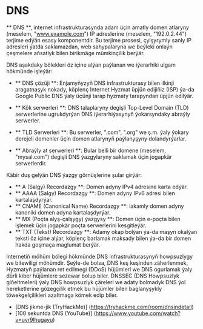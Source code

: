 # DNS

** DNS **, internet infrastrukturasynda adam üçin amatly domen atlaryny (meselem, "www.example.com") IP adreslerine (meselem, "192.0.2.44") terjime edýän esasy komponentdir. Bu terjime prosesi, çylşyrymly sanly IP adresleri ýatda saklamazdan, web sahypalaryna we beýleki onlaýn çeşmelere aňsatlyk bilen birikmäge mümkinçilik berýär.

DNS aşakdaky bölekleri öz içine alýan paýlanan we iýerarhiki ulgam hökmünde işleýär:

- ** DNS çözüji **: Enjamyňyzyň DNS infrastrukturasy bilen ilkinji aragatnaşyk nokady, köplenç Internet Hyzmat üpjün edijiňiz (ISP) ýa-da Google Public DNS ýaly üçünji tarap hyzmaty tarapyndan üpjün edilýär.

- ** Kök serwerleri **: DNS talaplaryny degişli Top-Level Domain (TLD) serwerlerine ugrukdyrýan DNS iýerarhiýasynyň ýokarsyndaky abraýly serwerler.

- ** TLD Serwerleri **: Bu serwerler, ".com", ".org" we ş.m. ýaly ýokary derejeli domenler üçin domen atlarynyň paýlanyşyny dolandyrýarlar.

- ** Abraýly at serwerleri **: Bular belli bir domene (meselem, "mysal.com") degişli DNS ýazgylaryny saklamak üçin jogapkär serwerlerdir.

Käbir duş gelýän DNS ýazgy görnüşlerine şular girýär:

- ** A (Salgy) Recordazgy **: Domen adyny IPv4 adresine karta edýär.
- ** AAAA (Salgy) Recordazgy **: Domen adyny IPv6 adresi bilen kartalaşdyrýar.
- ** CNAME (Canonical Name) Recordazgy **: lakamly domen adyny kanoniki domen adyna kartalaşdyrýar.
- ** MX (Poçta alyş-çalşygy) ýazgysy **: Domen üçin e-poçta bilen işlemek üçin jogapkär poçta serwerlerini kesgitleýär.
- ** TXT (Tekst) Recordazgy **: Adamy okap bolýan ýa-da maşyn okalýan teksti öz içine alýar, köplenç barlamak maksady bilen ýa-da bir domen hakda goşmaça maglumat berýär.

Internetiň möhüm bölegi hökmünde DNS infrastrukturasynyň howpsuzlygy we bitewiligi möhümdir. Şeýle-de bolsa, DNS keş keşinden zäherlenmek, Hyzmatyň paýlanan ret edilmegi (DDoS) hüjümleri we DNS ogurlamak ýaly dürli kiber hüjümlere sezewar bolup biler. DNSSEC (DNS Howpsuzlyk giňeltmeleri) ýaly DNS howpsuzlyk çäreleri we adaty bolmadyk DNS ýol hereketlerine gözegçilik etmek bu hüjümler bilen baglanyşykly töwekgelçilikleri azaltmaga kömek edip biler.

- [DNS jikme-jik (TryHackMe)] (https://tryhackme.com/room/dnsindetail)
- [100 sekuntda DNS (YouTube)] (https://www.youtube.com/watch?v=uvr9lhugayu)